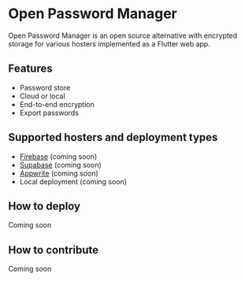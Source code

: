 # Open Password Manager
Open Password Manager is an open source alternative with encrypted storage for various hosters implemented as a Flutter web app.

## Features

- Password store
- Cloud or local
- End-to-end encryption
- Export passwords

## Supported hosters and deployment types

- [Firebase](https://firebase.google.com/) (coming soon)
- [Supabase](https://supabase.com/) (coming soon)
- [Appwrite](https://appwrite.io/) (coming soon)
- Local deployment (coming soon)

## How to deploy

Coming soon

## How to contribute

Coming soon
